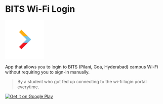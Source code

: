 # BITS Wi-Fi Login

[<img src="demo/icon.png" width="25%" height="25%">](https://play.google.com/store/apps/details?id=dev.sparshg.bitslogin)

App that allows you to login to BITS (Pilani, Goa, Hyderabad) campus Wi-Fi  without requiring you to sign-in manually.

> By a student who got fed up connecting to the wi-fi login portal everytime.

[<img alt="Get it on Google Play" src="https://play.google.com/intl/en_us/badges/images/generic/en-play-badge.png" height=60px />](https://play.google.com/store/apps/details?id=dev.sparshg.bitslogin)
